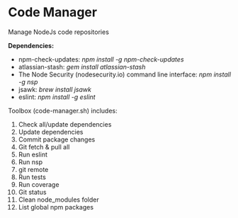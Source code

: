 Code Manager
============

Manage NodeJs code repositories

**Dependencies:** 

* npm-check-updates: *npm install -g npm-check-updates*
* atlassian-stash: *gem install atlassian-stash*
* The Node Security (nodesecurity.io) command line interface: *npm install -g nsp*
* jsawk: *brew install jsawk*
* eslint: *npm install -g eslint*


Toolbox (code-manager.sh) includes: 
1. Check all/update dependencies
2. Update dependencies
3. Commit package changes
4. Git fetch & pull all
5. Run eslint
6. Run nsp
7. git remote
8. Run tests
9. Run coverage
10. Git status
11. Clean node_modules folder
12. List global npm packages